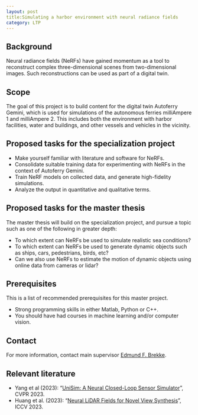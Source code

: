 ```yaml
---
layout: post
title:Simulating a harbor environment with neural radiance fields
category: LTP
---
```



## Background

Neural radiance fields (NeRFs) have gained momentum as a tool to reconstruct complex three-dimensional scenes from two-dimensional images. Such reconstructions can be used as part of a digital twin.   



## Scope

The goal of this project is to build content for the digital twin Autoferry Gemini, which is used for simulations of the autonomous ferries milliAmpere 1 and milliAmpere 2. This includes both the environment with harbor facilities, water and buildings, and other vessels and vehicles in the vicinity. 


## Proposed tasks for the specialization project

* Make yourself familiar with literature and software for NeRFs. 
* Consolidate suitable training data for experimenting with NeRFs in the context of Autoferry Gemini. 
* Train NeRF models on collected data, and generate high-fidelity simulations. 
* Analyze the output in quantitative and qualitative terms. 

## Proposed tasks for the master thesis

The master thesis will build on the specialization project, and pursue a topic such as one of the following in greater depth:

* To which extent can NeRFs be used to simulate realistic sea conditions?
* To which extent can NeRFs be used to generate dynamic objects such as ships, cars, pedestrians, birds, etc?
* Can we also use NeRFs to estimate the motion of dynamic objects using online data from cameras or lidar?

## Prerequisites
This is a list of recommended prerequisites for this master project.

- Strong programming skills in either Matlab, Python or C++. 
- You should have had courses in machine learning and/or computer vision. 

## Contact 
For more information, contact main supervisor [Edmund F. Brekke](http://www.ntnu.no/ansatte/edmundfo).

## Relevant literature

* Yang et al (2023): “[UniSim: A Neural Closed-Loop Sensor Simulator](https://openaccess.thecvf.com/content/CVPR2023/papers/Yang_UniSim_A_Neural_Closed-Loop_Sensor_Simulator_CVPR_2023_paper.pdf)”, CVPR 2023.
* Huang et al. (2023): “[Neural LiDAR Fields for Novel View Synthesis](https://ieeexplore.ieee.org/document/10378302)”, ICCV 2023.

